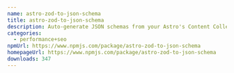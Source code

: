 ```yaml
---
name: astro-zod-to-json-schema
title: astro-zod-to-json-schema
description: Auto-generate JSON schemas from your Astro's Content Collections Zod schemas.
categories:
  - performance+seo
npmUrl: https://www.npmjs.com/package/astro-zod-to-json-schema
homepageUrl: https://www.npmjs.com/package/astro-zod-to-json-schema
downloads: 347
---
```

